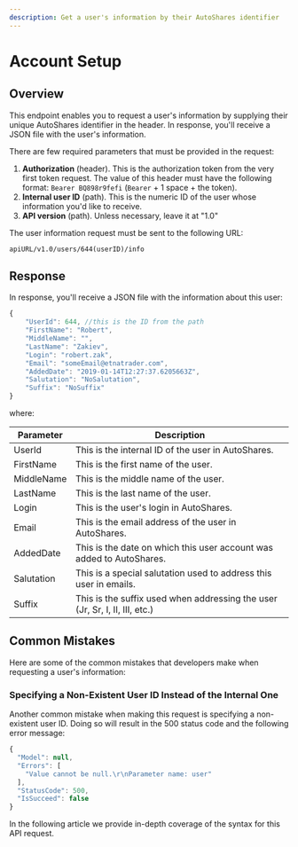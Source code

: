 ```yaml
---
description: Get a user's information by their AutoShares identifier
---
```


# Account Setup

## Overview

This endpoint enables you to request a user's information by supplying their unique AutoShares identifier in the header. In response, you'll receive a JSON file with the user's information.

There are few required parameters that must be provided in the request:



1. **Authorization** (header). This is the authorization token from the very first token request. The value of this header must have the following format: `Bearer BQ898r9fefi` (`Bearer` + 1 space + the token).
2. **Internal user ID** (path). This is the numeric ID of the user whose information you'd like to receive.
3. **API version** (path). Unless necessary, leave it at "1.0"

The user information request must be sent to the following URL:

```
apiURL/v1.0/users/644(userID)/info
```

## Response

In response, you'll receive a JSON file with the information about this user:

```javascript
{
    "UserId": 644, //this is the ID from the path
    "FirstName": "Robert",
    "MiddleName": "",
    "LastName": "Zakiev",
    "Login": "robert.zak",
    "Email": "someEmail@etnatrader.com",
    "AddedDate": "2019-01-14T12:27:37.6205663Z",
    "Salutation": "NoSalutation",
    "Suffix": "NoSuffix"
}
```

where:

| Parameter  | Description                                                                 |
| ---------- | --------------------------------------------------------------------------- |
| UserId     | This is the internal ID of the user in AutoShares.                          |
| FirstName  | This is the first name of the user.                                         |
| MiddleName | This is the middle name of the user.                                        |
| LastName   | This is the last name of the user.                                          |
| Login      | This is the user's login in AutoShares.                                     |
| Email      | This is the email address of the user in AutoShares.                        |
| AddedDate  | This is the date on which this user account was added to AutoShares.        |
| Salutation | This is a special salutation used to address this user in emails.           |
| Suffix     | This is the suffix used when addressing the user (Jr, Sr, I, II, III, etc.) |

## Common Mistakes

Here are some of the common mistakes that developers make when requesting a user's information:

###

### Specifying a Non-Existent User ID Instead of the Internal One

Another common mistake when making this request is specifying a non-existent user ID. Doing so will result in the 500 status code and the following error message:

```javascript
{
  "Model": null,
  "Errors": [
    "Value cannot be null.\r\nParameter name: user"
  ],
  "StatusCode": 500,
  "IsSucceed": false
}
```

In the following article we provide in-depth coverage of the syntax for this API request.
